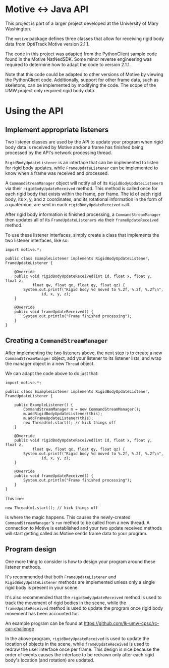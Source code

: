 # Motive <-> Java API

This project is part of a larger project developed at the University of Mary Washington.

The `motive` package defines three classes that allow for receiving
rigid body data from OptiTrack Motive version 2.1.1.

The code in this project was adapted from the PythonClient
sample code found in the Motive NatNedSDK. Some minor
reverse engineering was required to determine how to
adapt the code to version 2.1.1.

Note that this code could be adapted to other versions of Motive by
viewing the PythonClient code. Additionally, support for other
frame data, such as skeletons, can be implemented by modifying the code.
The scope of the UMW project only required rigid body data.

# Using the API

## Implement appropriate listeners

Two listener classes are used by the API to update your
program when rigid body data is received by Motive
and/or a frame has finished being processed by the
API's network processing thread.

`RigidBodyUpdateListener` is an interface that can be implemented
to listen for rigid body updates, while `FrameUpdateListener`
can be implemented to know when a frame was received and processed.

A `CommandStreamManager` object will notify all of its `RigidBodyUpdateListener`s
via their `rigidBodyUpdateReceived` method. This method is called once
for each rigid body that exists within the frame, per frame. The id of each rigid body, its x, y, and z coordinates, and its rotational information in the form of a
quaternion, are sent in each `rigidBodyUpdateReceived` call.

After rigid body information is finished processing, a `CommandStreamManager` then
updates all of its `FrameUpdateListener`s via their `frameUpdateReceived`
method.

To use these listener interfaces, simply create a class that implements the two
listener interfaces, like so:

    import motive.*;

    public class ExampleListener implements RigidBodyUpdateListener, FrameUpdateListener {

        @Override
        public void rigidBodyUpdateReceived(int id, float x, float y, float z, 
                float qw, float qx, float qy, float qz) {
            System.out.printf("Rigid body %d moved to %.2f, %.2f, %.2f\n",
                    id, x, y, z);
        }

        @Override
        public void frameUpdateReceived() {
            System.out.println("Frame finished processing");
        }
    }

## Creating a `CommandStreamManager`

After implementing the two listeners above, the next step is to create
a new `CommandStreamManager` object, add your listener to its listener
lists, and wrap the manager object in a new `Thread` object.

We can adapt the code above to do just that:

    import motive.*;

    public class ExampleListener implements RigidBodyUpdateListener, FrameUpdateListener {

        public ExampleListener() {
            CommandStreamManager m = new CommandStreamManager();
            m.addRigidBodyUpdateListener(this);
            m.addFrameUpdateListener(this);
            new Thread(m).start(); // kick things off
        }

        @Override
        public void rigidBodyUpdateReceived(int id, float x, float y, float z, 
                float qw, float qx, float qy, float qz) {
            System.out.printf("Rigid body %d moved to %.2f, %.2f, %.2f\n",
                    id, x, y, z);
        }

        @Override
        public void frameUpdateReceived() {
            System.out.println("Frame finished processing");
        }
    }

This line:

    new Thread(m).start(); // kick things off

is where the magic happens. This causes the newly-created `CommandStreamManager`'s
`run` method to be called from a new thread. A connection to Motive is established
and your two update received methods will start getting called as Motive sends
frame data to your program.

## Program design

One more thing to consider is how to design your program around these listener
methods.

It's recommended that both `FrameUpdateListener` and `RigidBodyUpdateListener`
methods are implemented unless only a single rigid body is present in your scene.

It's also recommended that the `rigidBodyUpdateReceived` method is used to track
the movement of rigid bodies in the scene, while the `frameUpdateReceived` method
is used to update the program once rigid body movement has been accounted for.

An example program can be found at
https://github.com/lk-umw-cpsc/rc-car-challenge

In the above program, `rigidBodyUpdateReceived` is used to update the location
of objects in the scene, while `frameUpdateReceived` is used to redraw the user
interface once per frame. This design is nice because the order of events causes
the interface to be redrawn only after each rigid body's location (and rotation)
are updated.
